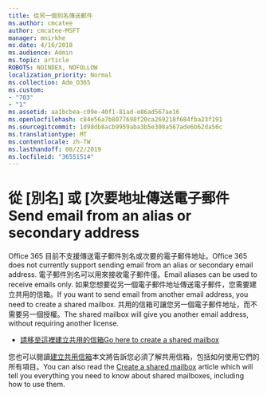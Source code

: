 ```yaml
---
title: 從另一個別名傳送郵件
ms.author: cmcatee
author: cmcatee-MSFT
manager: mnirkhe
ms.date: 4/16/2018
ms.audience: Admin
ms.topic: article
ROBOTS: NOINDEX, NOFOLLOW
localization_priority: Normal
ms.collection: Adm_O365
ms.custom:
- "703"
- "1"
ms.assetid: aa1bcbea-c09e-40f1-81ad-e86ad567ae16
ms.openlocfilehash: c84e56a7b8077698f20ca269218f684fba23f191
ms.sourcegitcommit: 1d98db8acb9959aba3b5e308a567ade6b62da56c
ms.translationtype: MT
ms.contentlocale: zh-TW
ms.lasthandoff: 08/22/2019
ms.locfileid: "36551514"
---
```

# <a name="send-email-from-an-alias-or-secondary-address"></a><span data-ttu-id="cf5cf-102">從 [別名] 或 [次要地址傳送電子郵件</span><span class="sxs-lookup"><span data-stu-id="cf5cf-102">Send email from an alias or secondary address</span></span>

<span data-ttu-id="cf5cf-103">Office 365 目前不支援傳送電子郵件別名或次要的電子郵件地址。</span><span class="sxs-lookup"><span data-stu-id="cf5cf-103">Office 365 does not currently support sending email from an alias or secondary email address.</span></span> <span data-ttu-id="cf5cf-104">電子郵件別名可以用來接收電子郵件僅。</span><span class="sxs-lookup"><span data-stu-id="cf5cf-104">Email aliases can be used to receive emails only.</span></span> <span data-ttu-id="cf5cf-105">如果您想要從另一個電子郵件地址傳送電子郵件，您需要建立共用的信箱。</span><span class="sxs-lookup"><span data-stu-id="cf5cf-105">If you want to send email from another email address, you need to create a shared mailbox.</span></span> <span data-ttu-id="cf5cf-106">共用的信箱可讓您另一個電子郵件地址，而不需要另一個授權。</span><span class="sxs-lookup"><span data-stu-id="cf5cf-106">The shared mailbox will give you another email address, without requiring another license.</span></span>
  
- [<span data-ttu-id="cf5cf-107">請移至這裡建立共用的信箱</span><span class="sxs-lookup"><span data-stu-id="cf5cf-107">Go here to create a shared mailbox</span></span>](https://portal.office.com/AdminPortal/Home#/AssistedGuide/addemailoptions)

<span data-ttu-id="cf5cf-108">您也可以閱讀[建立共用信箱](https://docs.microsoft.com/office365/admin/email/create-a-shared-mailbox)本文將告訴您必須了解共用信箱，包括如何使用它們的所有項目。</span><span class="sxs-lookup"><span data-stu-id="cf5cf-108">You can also read the [Create a shared mailbox](https://docs.microsoft.com/office365/admin/email/create-a-shared-mailbox) article which will tell you everything you need to know about shared mailboxes, including how to use them.</span></span>